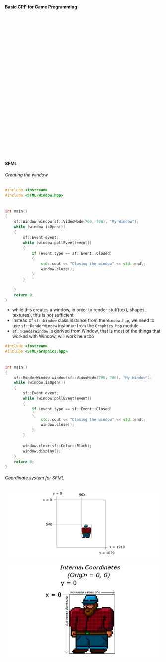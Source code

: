 #### Basic CPP for Game Programming

```cpp

```

```cpp

```

```cpp

```

```cpp

```

```cpp

```

```cpp

```

```cpp

```

```cpp

```

```cpp

```

```cpp

```

```cpp

```

```cpp

```

```cpp

```

```cpp

```

```cpp

```

```cpp

```

```cpp

```

```cpp

```

```cpp

```

```cpp

```

```cpp

```

```cpp

```

```cpp

```

```cpp

```

```cpp

```

```cpp

```

```cpp

```

```cpp

```

```cpp

```

```cpp

```

```cpp

```

```cpp

```

```cpp

```

#### SFML

###### Creating the window

```cpp
#include <iostream>
#include <SFML/Window.hpp>


int main()
{
    sf::Window window(sf::VideoMode(700, 700), "My Window");
    while (window.isOpen())
    {
        sf::Event event;
        while (window.pollEvent(event))
        {
            if (event.type == sf::Event::Closed)
            {
                std::cout << "Closing the window" << std::endl;
                window.close();
            }
        }

    }
    return 0;
}
```

- while this creates a window, in order to render stuff(text, shapes, textures), this is not sufficient
- instead of `sf::Window` class instance from the `Window.hpp`, we need to use `sf::RenderWindow` instance from the `Graphics.hpp` module
- `sf::RenderWindow` is derived from Window, that is most of the things that worked with Window, will work here too

```cpp
#include <iostream>
#include <SFML/Graphics.hpp>


int main()
{
    sf::RenderWindow window(sf::VideoMode(700, 700), "My Window");
    while (window.isOpen())
    {
        sf::Event event;
        while (window.pollEvent(event))
        {
            if (event.type == sf::Event::Closed)
            {
                std::cout << "Closing the window" << std::endl;
                window.close();
            }
        }

        window.clear(sf::Color::Black);
        window.display();
    }
    return 0;
}
```

###### Coordinate system for SFML

![Coordinate System SFML Image 1](./attachments/coordinatesystemsfml.jpg)

![Coordinate System SFML Image 2](./attachments/coordinatesystemsfml1.jpg)

```cpp

```

```cpp

```

```cpp

```

```cpp

```

```cpp

```

```cpp

```

```cpp

```

```cpp

```

```cpp

```

```cpp

```

```cpp

```

```cpp

```

```cpp

```

```cpp

```

```cpp

```

```cpp

```

```cpp

```

```cpp

```
